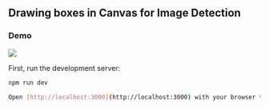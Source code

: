 ## Drawing boxes in Canvas for Image Detection

### Demo
![](https://i.imgflip.com/9031l0.gif)

First, run the development server:

```bash
npm run dev

Open [http://localhost:3000](http://localhost:3000) with your browser to see the result.
